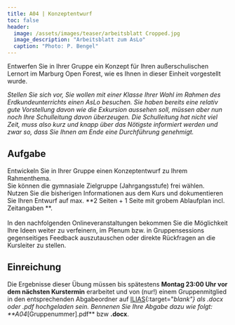 ```yaml
---
title: A04 | Konzeptentwurf
toc: false
header:
  image: /assets/images/teaser/arbeitsblatt Cropped.jpg
  image_description: "Arbeitsblatt zum AsLo"
  caption: "Photo: P. Bengel"
---
```


Entwerfen Sie in Ihrer Gruppe ein Konzept für Ihren außerschulischen Lernort im Marburg Open Forest, wie es Ihnen in dieser Einheit vorgestellt wurde.
<!--more-->

*Stellen Sie sich vor, Sie wollen mit einer Klasse Ihrer Wahl im Rahmen des Erdkundeunterrichts einen AsLo besuchen. 
Sie haben bereits eine relativ gute Vorstellung davon wie die Exkursion aussehen soll, müssen aber nun noch Ihre Schulleitung davon überzeugen. 
Die Schulleitung hat nicht viel Zeit, muss also kurz und knapp über das Nötigste informiert werden und zwar so, dass Sie Ihnen am Ende eine Durchführung genehmigt.*

## Aufgabe
Entwickeln Sie in Ihrer Gruppe einen Konzeptentwurf zu Ihrem Rahmenthema.<br>
Sie können die gymnasiale Zielgruppe (Jahrgangsstufe) frei wählen. <br>
Nutzen Sie die bisherigen Informationen aus dem Kurs und dokumentieren Sie Ihren Entwurf auf max. **2 Seiten + 1 Seite mit grobem Ablaufplan incl. Zeitangaben **.<br> <br>
In den nachfolgenden Onlineveranstaltungen bekommen Sie die Möglichkeit Ihre Ideen weiter zu verfeinern, im Plenum bzw. in Gruppensessions gegenseitiges Feedback auszutauschen oder direkte Rückfragen an die Kursleiter zu stellen.

## Einreichung
Die Ergebnisse dieser Übung müssen bis spätestens **Montag 23:00 Uhr vor dem nächsten Kurstermin** erarbeitet und von (nur!) einem Gruppenmitglied in den entsprechenden Abgabeordner auf [ILIAS](https://ilias.uni-marburg.de/goto.php?target=crs_2862848&client_id=UNIMR){:target="_blank"} als .docx oder .pdf hochgeladen sein.
Bennenen Sie Ihre Abgabe dazu wie folgt: **A04_[Gruppenummer].pdf** bzw **.docx**.<br>


 












